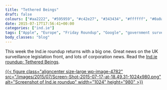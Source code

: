 ```yaml
---
title: "Tethered Beings"
draft: false
colours: ["#aa2222", "#595959", "#c42e27", "#343434", "#ffffff", "#0a0a0a", "#ffffff"]
date: 2015-07-17T17:56:41+00:00
categories: ["ind.ie"]
tags: ["Apple", "Europe", "Friday Roundup", "Google", "government surveillance", "Internet Of Things", "privacy", "surveillance", "UK"]
body_classes: "blog"
---
```


This week the Ind.ie roundup returns with a big one. Great news on the UK surveillance legislation front, and lots of corporation news. Read the [Ind.ie roundup: Tethered Beings](https://ind.ie/blog/tethered-beings/).

[{{< figure class="aligncenter size-large wp-image-4782" src="/images/2015/07/Screen-Shot-2015-07-17-at-18.49.31-1024x980.png" alt="Screenshot of Ind.ie roundup" width="1024" height="980" >}}](https://ind.ie/blog/tethered-beings/)

	